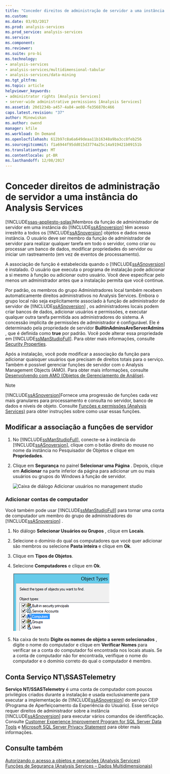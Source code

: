 ```yaml
---
title: "Conceder direitos de administração de servidor a uma instância do Analysis Services | Microsoft Docs"
ms.custom: 
ms.date: 03/03/2017
ms.prod: analysis-services
ms.prod_service: analysis-services
ms.service: 
ms.component: 
ms.reviewer: 
ms.suite: pro-bi
ms.technology:
- analysis-services
- analysis-services/multidimensional-tabular
- analysis-services/data-mining
ms.tgt_pltfrm: 
ms.topic: article
helpviewer_keywords:
- administrator rights [Analysis Services]
- server-wide administrative permissions [Analysis Services]
ms.assetid: 20d1234b-a457-4a84-ae08-fe356870c466
caps.latest.revision: "37"
author: Minewiskan
ms.author: owend
manager: kfile
ms.workload: On Demand
ms.openlocfilehash: 612b97c8a6a649deaa11b16348a9ba3cc8feb256
ms.sourcegitcommit: f1a6944f95dd015d3774a25c14a919421b09151b
ms.translationtype: MT
ms.contentlocale: pt-BR
ms.lasthandoff: 12/08/2017
---
```

# <a name="grant-server-admin-rights-to-an--analysis-services-instance"></a>Conceder direitos de administração de servidor a uma instância do Analysis Services
[!INCLUDE[ssas-appliesto-sqlas](../../includes/ssas-appliesto-sqlas.md)]Membros da função de administrador de servidor em uma instância do [!INCLUDE[ssASnoversion](../../includes/ssasnoversion-md.md)] têm acesso irrestrito a todos os [!INCLUDE[ssASnoversion](../../includes/ssasnoversion-md.md)] objetos e dados nessa instância. O usuário deve ser membro da função de administrador de servidor para realizar qualquer tarefa em todo o servidor, como criar ou processar um banco de dados, modificar propriedades do servidor ou iniciar um rastreamento (em vez de eventos de processamento).  
  
 A associação de função é estabelecida quando o [!INCLUDE[ssASnoversion](../../includes/ssasnoversion-md.md)] é instalado. O usuário que executa o programa de instalação pode adicionar a si mesmo à função ou adicionar outro usuário. Você deve especificar pelo menos um administrador antes que a instalação permita que você continue.  
  
 Por padrão, os membros do grupo Administradores local também recebem automaticamente direitos administrativos no Analysis Services. Embora o grupo local não seja explicitamente associado à função de administrador de servidor de [!INCLUDE[ssASnoversion](../../includes/ssasnoversion-md.md)] , os administradores locais podem criar bancos de dados, adicionar usuários e permissões, e executar qualquer outra tarefa permitida aos administradores do sistema. A concessão implícita de permissões de administrador é configurável. Ele é determinado pela propriedade de servidor **BuiltinAdminsAreServerAdmins** , que é definida como **true** por padrão. Você pode alterar essa propriedade em [!INCLUDE[ssManStudioFull](../../includes/ssmanstudiofull-md.md)]. Para obter mais informações, consulte [Security Properties](../../analysis-services/server-properties/security-properties.md).  
  
 Após a instalação, você pode modificar a associação da função para adicionar quaisquer usuários que precisam de direitos totais para o serviço. Também é possível gerenciar funções de servidor com o Analysis Management Objects (AMO). Para obter mais informações, consulte [Desenvolvendo com AMO &#40;Objetos de Gerenciamento de Análise&#41;](../../analysis-services/multidimensional-models/analysis-management-objects/developing-with-analysis-management-objects-amo.md).  
  
> [!NOTE]  
>  [!INCLUDE[ssASnoversion](../../includes/ssasnoversion-md.md)]Fornece uma progressão de funções cada vez mais granulares para processamento e consulta no servidor, banco de dados e níveis de objeto. Consulte [Funções e permissões &#40;Analysis Services&#41;](../../analysis-services/multidimensional-models/roles-and-permissions-analysis-services.md) para obter instruções sobre como usar essas funções.  
  
## <a name="modify-server-role-membership"></a>Modificar a associação a funções de servidor  
  
1.  No [!INCLUDE[ssManStudioFull](../../includes/ssmanstudiofull-md.md)], conecte-se à instância do [!INCLUDE[ssASnoversion](../../includes/ssasnoversion-md.md)], clique com o botão direito do mouse no nome da instância no Pesquisador de Objetos e clique em **Propriedades**.  
  
2.  Clique em **Segurança** no painel **Selecionar uma Página** . Depois, clique em **Adicionar** na parte inferior da página para adicionar um ou mais usuários ou grupos do Windows à função de servidor.  
  
     ![Caixa de diálogo Adicionar usuários no management studio](../../analysis-services/instances/media/ssas-serveradminadd.png "caixa de diálogo Adicionar usuários no management studio")  
  
### <a name="add-computer-accounts"></a>Adicionar contas de computador  
 Você também pode usar [!INCLUDE[ssManStudioFull](../../includes/ssmanstudiofull-md.md)] para tornar uma conta de computador um membro do grupo de administradores do [!INCLUDE[ssASnoversion](../../includes/ssasnoversion-md.md)] .  
  
1.  No diálogo **Selecionar Usuários ou Grupos** , clique em **Locais**.  
  
2.  Selecione o domínio do qual os computadores que você quer adicionar são membros ou selecione **Pasta inteira** e clique em **Ok**.  
  
3.  Clique em **Tipos de Objetos**.  
  
4.  Selecione **Computadores** e clique em **Ok**.  
  
     ![Adicionar contas de computador como administradores de ssas](../../analysis-services/instances/media/ssas-in-ssms-computerobjects.png "adicionar contas de computador como administradores de ssas")  
  
5.  Na caixa de texto **Digite os nomes de objeto a serem selecionados** , digite o nome do computador e clique em **Verificar Nomes** para verificar se a conta do computador foi encontrada nos locais atuais. Se a conta de computador não for encontrada, verifique o nome do computador e o domínio correto do qual o computador é membro.  
  
## <a name="nt-servicessastelemetry-account"></a>Conta Serviço NT\SSASTelemetry  
 **Serviço NT/SSASTelemetry** é uma conta de computador com poucos privilégios criados durante a instalação e usada exclusivamente para executar a implementação de [!INCLUDE[ssASnoversion](../../includes/ssasnoversion-md.md)] do serviço CEIP (Programa de Aperfeiçoamento da Experiência do Usuário). Esse serviço requer direitos de administrador sobre a instância [!INCLUDE[ssASnoversion](../../includes/ssasnoversion-md.md)] para executar vários comandos de identificação. Consulte [Customer Experience Improvement Program for SQL Server Data Tools](../../sql-server/customer-experience-improvement-program-for-sql-server-data-tools.md) e [Microsoft SQL Server Privacy Statement](http://msdn.microsoft.com/library/57769f4a-5689-49a1-8298-e3c0db5106f8) para obter mais informações.  
  
## <a name="see-also"></a>Consulte também  
 [Autorizando o acesso a objetos e operações &#40;Analysis Services&#41;](../../analysis-services/multidimensional-models/authorizing-access-to-objects-and-operations-analysis-services.md)   
 [Funções de Segurança &#40;Analysis Services – Dados Multidimensionais&#41;](../../analysis-services/multidimensional-models/olap-logical/security-roles-analysis-services-multidimensional-data.md)  
  
  
